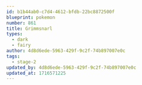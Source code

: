 ```yaml
---
id: b1b44ab0-c7d4-4612-bfdb-22bc8872500f
blueprint: pokemon
number: 861
title: Grimmsnarl
types:
  - dark
  - fairy
author: 4d8d6ede-5963-429f-9c2f-74b897007e0c
tags:
  - stage-2
updated_by: 4d8d6ede-5963-429f-9c2f-74b897007e0c
updated_at: 1716571225
---
```

